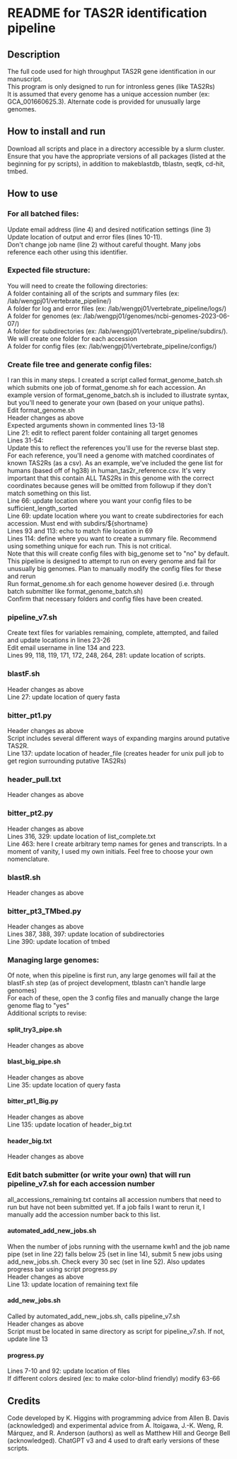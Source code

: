 # README for TAS2R identification pipeline  

## Description  
The full code used for high throughput TAS2R gene identification in our manuscript.  
This program is only designed to run for intronless genes (like TAS2Rs)  
It is assumed that every genome has a unique accession number (ex: GCA_001660625.3).  Alternate code is provided for unusually large genomes.  

## How to install and run  
Download all scripts and place in a directory accessible by a slurm cluster.  
Ensure that you have the appropriate versions of all packages (listed at the beginning for py scripts), in addition to makeblastdb, tblastn, seqtk, cd-hit, tmbed.  


## How to use  
### For all batched files:  
  Update email address (line 4) and desired notification settings (line 3)  
  Update location of output and error files (lines 10-11).  
  Don't change job name (line 2) without careful thought.  Many jobs reference each other using this identifier.  

### Expected file structure:  
  You will need to create the following directories:  
  A folder containing all of the scripts and summary files (ex: /lab/wengpj01/vertebrate_pipeline/)  
  A folder for log and error files (ex: /lab/wengpj01/vertebrate_pipeline/logs/)  
  A folder for genomes (ex: /lab/wengpj01/genomes/ncbi-genomes-2023-06-07/)  
  A folder for subdirectories (ex: /lab/wengpj01/vertebrate_pipeline/subdirs/).  We will create one folder for each accession  
  A folder for config files (ex: /lab/wengpj01/vertebrate_pipeline/configs/)  


### Create file tree and generate config files:  
  I ran this in many steps.  I created a script called format_genome_batch.sh which submits one job of format_genome.sh for each accession.  An example version of format_genome_batch.sh is included to illustrate syntax, but you'll need to generate your own (based on your unique paths).  
  Edit format_genome.sh  
  Header changes as above  
  Expected arguments shown in commented lines 13-18  
  Line 21: edit to reflect parent folder containing all target genomes  
  Lines 31-54:  
  Update this to reflect the references you'll use for the reverse blast step.  For each reference, you'll need a genome with matched coordinates of known TAS2Rs (as a csv).  As an example, we've included the gene list for humans (based off of hg38) in human_tas2r_reference.csv.  It's very important that this contain ALL TAS2Rs in this genome with the correct coordinates because genes will be omitted from followup if they don't match something on this list.  
  Line 66: update location where you want your config files to be sufficient_length_sorted  
  Line 69: update location where you want to create subdirectories for each accession.  Must end with subdirs/${shortname}  
  Lines 93 and 113: echo to match file location in 69  
  Lines 114: define where you want to create a summary file.  Recommend using something unique for each run.  This is not critical.  
  Note that this will create config files with big_genome set to "no" by default.  This pipeline is designed to attempt to run on every genome and fail for unusually big genomes.  Plan to manually modify the config files for these and rerun  
  Run format_genome.sh for each genome however desired (i.e. through batch submitter like format_genome_batch.sh)  
  Confirm that necessary folders and config files have been created.  

### pipeline_v7.sh  
  Create text files for variables remaining, complete, attempted, and failed and update locations in lines 23-26  
  Edit email username in line 134 and 223.  
  Lines 99, 118, 119, 171, 172, 248, 264, 281: update location of scripts.  

### blastF.sh  
  Header changes as above  
  Line 27: update location of query fasta  
### bitter_pt1.py  
  Header changes as above  
  Script includes several different ways of expanding margins around putative TAS2R.  
  Line 137: update location of header_file (creates header for unix pull job to get region surrounding putative TAS2Rs)  
### header_pull.txt  
  Header changes as above  
### bitter_pt2.py  
  Header changes as above  
  Lines 316, 329: update location of list_complete.txt  
  Line 463: here I create arbitrary temp names for genes and transcripts.  In a moment of vanity, I used my own initials.  Feel free to choose your own nomenclature.  
### blastR.sh  
  Header changes as above  
### bitter_pt3_TMbed.py  
  Header changes as above  
  Lines 387, 388, 397: update location of subdirectories  
  Line 390: update location of tmbed  

### Managing large genomes:  
  Of note, when this pipeline is first run, any large genomes will fail at the blastF.sh step (as of project development, tblastn can't handle large genomes)  
  For each of these, open the 3 config files and manually change the large genome flag to "yes"  
  Additional scripts to revise:  
#### split_try3_pipe.sh  
  Header changes as above  
#### blast_big_pipe.sh  
  Header changes as above  
  Line 35: update location of query fasta  
#### bitter_pt1_Big.py  
  Header changes as above  
  Line 135: update location of header_big.txt  
#### header_big.txt  
  Header changes as above  

### Edit batch submitter (or write your own) that will run pipeline_v7.sh for each accession number  
  all_accessions_remaining.txt contains all accession numbers that need to run but have not been submitted yet.  If a job fails I want to rerun it, I manually add the accession number back to this list.  
#### automated_add_new_jobs.sh  
  When the number of jobs running with the username kwh1 and the job name pipe (set in line 22) falls below 25 (set in line 14), submit 5 new jobs using add_new_jobs.sh.  Check every 30 sec (set in line 52).  Also updates progress bar using script progress.py  
  Header changes as above  
  Line 13: update location of remaining text file  
#### add_new_jobs.sh  
  Called by automated_add_new_jobs.sh, calls pipeline_v7.sh  
  Header changes as above  
  Script must be located in same directory as script for pipeline_v7.sh.  If not, update line 13  
#### progress.py  
  Lines 7-10 and 92: update location of files  
  If different colors desired (ex: to make color-blind friendly) modify 63-66  




## Credits  
Code developed by K. Higgins with programming advice from Allen B. Davis (acknowledged) and experimental advice from A. Itoigawa, J.-K. Weng, R. Márquez, and R. Anderson (authors) as well as Matthew Hill and George Bell (acknowledged).  ChatGPT v3 and 4 used to draft early versions of these scripts.  
